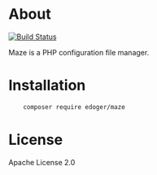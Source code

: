 # About #

[![Build Status](https://travis-ci.org/edoger/maze.svg?branch=master)](https://travis-ci.org/edoger/maze)

Maze is a PHP configuration file manager.

# Installation #

```sh
    composer require edoger/maze
```

# License #

Apache License 2.0